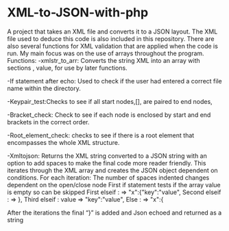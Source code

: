 # XML-to-JSON-with-php

A project that takes an XML file and converts it to a JSON layout. The XML file used to deduce this code is also included in this repository. There are also several functions for XML validation that are applied when the code is run. My main focus was on the use of arrays throughout the program.
Functions:
-xmlstr_to_arr:  Converts the string XML into an array with sections <x>,</x> <x>value, <x key=value> for use by later functions.
 
-If statement after echo: Used to check if the user had entered a correct file name within the directory.

-Keypair_test:Checks to see if all start nodes,[<x>], are paired to end nodes,</x>

-Bracket_check: Check to see if each node is enclosed by start and end brackets in the correct order.

-Root_element_check: checks to see if there is a root element that encompasses the whole XML structure.

-Xmltojson: Returns the XML string converted to a JSON string with an option to add spaces to make the final code more reader friendly. This iterates through the XML array and creates the JSON object dependent on conditions. For each iteration:
The number of spaces indented changes dependent on the open/close node
First if statement tests if the array value is empty so can be skipped
First elseif : <x key=value>   =>   "x":{"key":"value",
Second elseif : </x>    =>   },
Third elseif : <x>value =>  "key":"value",
Else :  <x> => "x":{

After the iterations the final “}” is added and Json echoed and returned as a string
